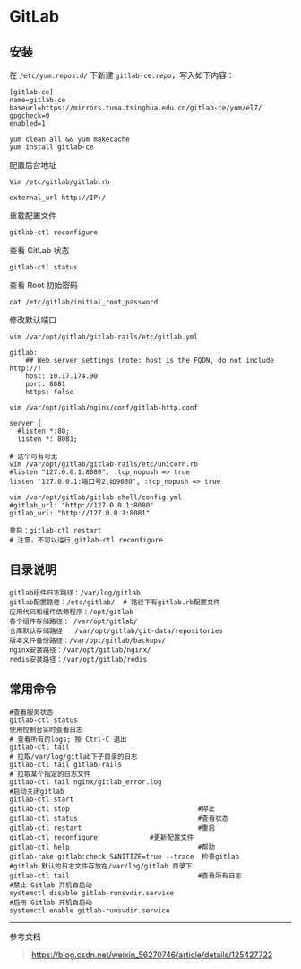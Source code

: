 # GitLab
## 安装
在 `/etc/yum.repos.d/` 下新建 `gitlab-ce.repo`，写入如下内容：
```shell
[gitlab-ce]
name=gitlab-ce
baseurl=https://mirrors.tuna.tsinghua.edu.cn/gitlab-ce/yum/el7/
gpgcheck=0
enabled=1
```
```shell
yum clean all && yum makecache
yum install gitlab-ce
```

配置后台地址
```shell
Vim /etc/gitlab/gitlab.rb

external_url http://IP:/
```
重载配置文件
```shell
gitlab-ctl reconfigure
```
查看 GitLab 状态
```shell
gitlab-ctl status
```
查看 Root 初始密码
```shell
cat /etc/gitlab/initial_root_password
```

修改默认端口
```shell
vim /var/opt/gitlab/gitlab-rails/etc/gitlab.yml

gitlab:
	## Web server settings (note: host is the FQDN, do not include http://)
	host: 10.17.174.90
	port: 8081
	https: false
```
```shell
vim /var/opt/gitlab/nginx/conf/gitlab-http.conf

server {
  #listen *:80;
  listen *: 8081;
```
```shell
# 这个可有可无
vim /var/opt/gitlab/gitlab-rails/etc/unicorn.rb
#listen "127.0.0.1:8080", :tcp_nopush => true
listen "127.0.0.1:端口号2,如9080", :tcp_nopush => true
```
```shell
vim /var/opt/gitlab/gitlab-shell/config.yml
#gitlab_url: "http://127.0.0.1:8080"
gitlab_url: "http://127.0.0.1:8081"
```

```shell
重启：gitlab-ctl restart
# 注意，不可以运行 gitlab-ctl reconfigure
```

## 目录说明
```shell
gitlab组件日志路径：/var/log/gitlab
gitlab配置路径：/etc/gitlab/  # 路径下有gitlab.rb配置文件
应用代码和组件依赖程序：/opt/gitlab
各个组件存储路径： /var/opt/gitlab/
仓库默认存储路径   /var/opt/gitlab/git-data/repositories
版本文件备份路径：/var/opt/gitlab/backups/
nginx安装路径：/var/opt/gitlab/nginx/
redis安装路径：/var/opt/gitlab/redis
```
## 常用命令
```shell
#查看服务状态
gitlab-ctl status
使用控制台实时查看日志
# 查看所有的logs; 按 Ctrl-C 退出
gitlab-ctl tail
# 拉取/var/log/gitlab下子目录的日志
gitlab-ctl tail gitlab-rails
# 拉取某个指定的日志文件
gitlab-ctl tail nginx/gitlab_error.log
#启动关闭gitlab	
gitlab-ctl start      
gitlab-ctl stop                                #停止            
gitlab-ctl status                              #查看状态
gitlab-ctl restart                             #重启
gitlab-ctl reconfigure			   #更新配置文件
gitlab-ctl help                                #帮助
gitlab-rake gitlab:check SANITIZE=true --trace	检查gitlab
#gitlab 默认的日志文件存放在/var/log/gitlab 目录下
gitlab-ctl tail                                #查看所有日志
#禁止 Gitlab 开机自启动
systemctl disable gitlab-runsvdir.service 
#启用 Gitlab 开机自启动
systemctl enable gitlab-runsvdir.service
```


---

参考文档
> https://blog.csdn.net/weixin_56270746/article/details/125427722
